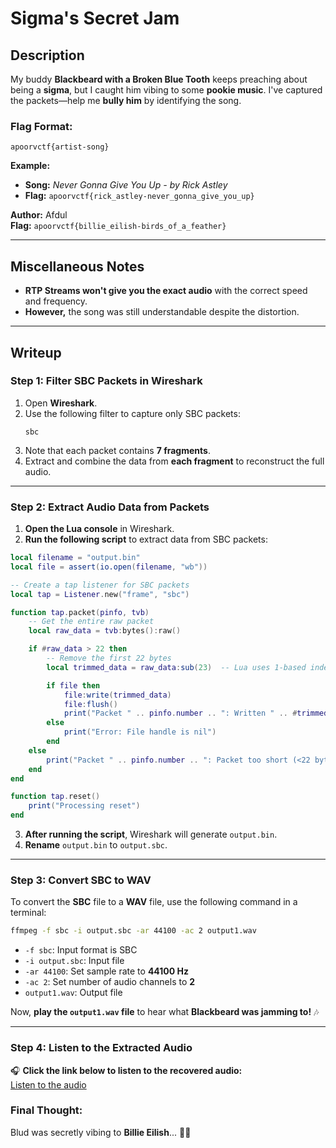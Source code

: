 # **Sigma's Secret Jam**

## **Description**  
My buddy **Blackbeard with a Broken Blue Tooth** keeps preaching about being a **sigma**, but I caught him vibing to some **pookie music**. I've captured the packets—help me **bully him** by identifying the song.  

### **Flag Format:**  
```
apoorvctf{artist-song}
```
**Example:**  
- **Song:** *Never Gonna Give You Up - by Rick Astley*  
- **Flag:** `apoorvctf{rick_astley-never_gonna_give_you_up}`  

**Author:** Afdul  
**Flag:** `apoorvctf{billie_eilish-birds_of_a_feather}`  

---

## **Miscellaneous Notes**  
- **RTP Streams won't give you the exact audio** with the correct speed and frequency.  
- **However,** the song was still understandable despite the distortion.  

---

## **Writeup**  

### **Step 1: Filter SBC Packets in Wireshark**  
1. Open **Wireshark**.  
2. Use the following filter to capture only SBC packets:  
   ```
   sbc
   ```
3. Note that each packet contains **7 fragments**.  
4. Extract and combine the data from **each fragment** to reconstruct the full audio.  

---

### **Step 2: Extract Audio Data from Packets**  
1. **Open the Lua console** in Wireshark.  
2. **Run the following script** to extract data from SBC packets:  

```lua
local filename = "output.bin"
local file = assert(io.open(filename, "wb"))        

-- Create a tap listener for SBC packets
local tap = Listener.new("frame", "sbc")

function tap.packet(pinfo, tvb)
    -- Get the entire raw packet
    local raw_data = tvb:bytes():raw()

    if #raw_data > 22 then
        -- Remove the first 22 bytes
        local trimmed_data = raw_data:sub(23)  -- Lua uses 1-based indexing

        if file then
            file:write(trimmed_data)
            file:flush() 
            print("Packet " .. pinfo.number .. ": Written " .. #trimmed_data .. " bytes to " .. filename)
        else
            print("Error: File handle is nil")
        end
    else
        print("Packet " .. pinfo.number .. ": Packet too short (<22 bytes), skipped")
    end
end

function tap.reset()
    print("Processing reset")
end
```

3. **After running the script**, Wireshark will generate `output.bin`.  
4. **Rename** `output.bin` to `output.sbc`.  

---

### **Step 3: Convert SBC to WAV**  
To convert the **SBC** file to a **WAV** file, use the following command in a terminal:  
```bash
ffmpeg -f sbc -i output.sbc -ar 44100 -ac 2 output1.wav
```
- `-f sbc`: Input format is SBC  
- `-i output.sbc`: Input file  
- `-ar 44100`: Set sample rate to **44100 Hz**  
- `-ac 2`: Set number of audio channels to **2**  
- `output1.wav`: Output file  

Now, **play the `output1.wav` file** to hear what **Blackbeard was jamming to!** 🎶  

---

### **Step 4: Listen to the Extracted Audio**  
🎧 **Click the link below to listen to the recovered audio:**  
[Listen to the audio](/output/output.wav)  

### **Final Thought:**  
Blud was secretly vibing to **Billie Eilish**... 🤨💀  
